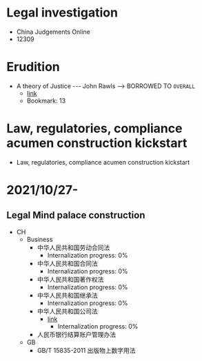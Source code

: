 # Legal investigation
- China Judgements Online
- 12309


# Erudition
- A theory of Justice --- John Rawls --> BORROWED TO `OVERALL`
  - [link](https://www.consiglio.regione.campania.it/cms/CM_PORTALE_CRC/servlet/Docs?dir=docs_biblio&file=BiblioContenuto_3641.pdf)
  - Bookmark: 13
# Law, regulatories, compliance acumen construction kickstart
- Law, regulatories, compliance acumen construction kickstart

# 2021/10/27-
## Legal Mind palace construction
- CH
  - Business
    - 中华人民共和国劳动合同法
      - Internalization progress: 0%
    - 中华人民共和国合同法
      - Internalization progress: 0%
    - 中华人民共和国著作权法
      - Internalization progress: 0%
    - 中华人民共和国继承法
      - Internalization progress: 0%
    - 中华人民共和国公司法
      - [link](uggc://txzy.fnze.tbi.pa/afwt/stf/201906/g20190625_302790.ugzy)
        - Internalization progress: 0%
    - 人民币银行结算账户管理办法
  - GB
    - GB/T 15835-2011 出版物上数字用法